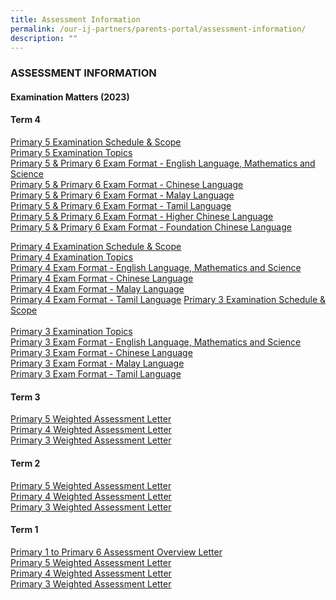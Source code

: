 ```yaml
---
title: Assessment Information
permalink: /our-ij-partners/parents-portal/assessment-information/
description: ""
---
```

### ASSESSMENT INFORMATION

#### Examination Matters (2023)<br>
#### **Term 4**

[Primary 5 Examination Schedule &amp; Scope](/files/Parents%20Portal/Assessment%20Information/p5%20eoy%20schedule.pdf)
<br>
[Primary 5 Examination Topics](/files/Parents%20Portal/Assessment%20Information/p5%20eoy%20scope.pdf) <br>
[Primary 5 &amp; Primary 6 Exam Format - English Language, Mathematics and Science](/files/Parents%20Portal/Assessment%20Information/EYE_2023_Format/p5&amp;p6_eoy%20exam%20format_el,%20math%20&amp;%20sc.pdf)
<br>
[Primary 5 &amp; Primary 6 Exam Format - Chinese Language](/files/Parents%20Portal/Assessment%20Information/EYE_2023_Format/p5&amp;p6_eoy%20exam%20format_cl.pdf)
<br>
[Primary 5 &amp; Primary 6 Exam Format - Malay Language](/files/Parents%20Portal/Assessment%20Information/EYE_2023_Format/p5&amp;p6_eoy%20exam%20format_ml.pdf)
<br>
[Primary 5 &amp; Primary 6 Exam Format - Tamil Language](/files/Parents%20Portal/Assessment%20Information/EYE_2023_Format/p5&amp;p6_eoy%20exam%20format_tl.pdf)
<br>
[Primary 5 &amp; Primary 6 Exam Format - Higher Chinese Language](/files/Parents%20Portal/Assessment%20Information/EYE_2023_Format/p5&amp;p6_eoy%20exam%20format_hcl.pdf)
<br>
[Primary 5 &amp; Primary 6 Exam Format - Foundation Chinese Language](/files/Parents%20Portal/Assessment%20Information/EYE_2023_Format/p5&amp;p6_eoy%20exam%20format_fcl.pdf)
<br>

[Primary 4 Examination Schedule &amp; Scope](/files/Parents%20Portal/Assessment%20Information/p4%20eoy%20schedule.pdf) <br>
[Primary 4 Examination Topics](/files/Parents%20Portal/Assessment%20Information/p4%20eoy%20scope.pdf)<br>
[Primary 4 Exam Format - English Language, Mathematics and Science](/files/Parents%20Portal/Assessment%20Information/EYE_2023_Format/p4%20eoy%20exam%20format_el,%20math%20&amp;%20sc.pdf)
<br>
[Primary 4 Exam Format - Chinese Language](/files/Parents%20Portal/Assessment%20Information/EYE_2023_Format/p4%20eoy%20exam%20format_cl.pdf)
<br>
[Primary 4 Exam Format - Malay Language](/files/Parents%20Portal/Assessment%20Information/EYE_2023_Format/p4%20eoy%20exam%20format_ml.pdf)
<br>
[Primary 4 Exam Format - Tamil Language](/files/Parents%20Portal/Assessment%20Information/EYE_2023_Format/p4%20eoy%20exam%20format_tl.pdf)
[Primary 3 Examination Schedule &amp; Scope](/files/Parents%20Portal/Assessment%20Information/p3%20eoy%20schedule.pdf)<br>
<br>
[Primary 3 Examination Topics](/files/Parents%20Portal/Assessment%20Information/p3%20eoy%20scope.pdf)
<br>
[Primary 3 Exam Format - English Language, Mathematics and Science](/files/Parents%20Portal/Assessment%20Information/EYE_2023_Format/p3%20eoy%20exam%20format_el,%20math%20&amp;%20sc.pdf)
<br> 
[Primary 3 Exam Format - Chinese Language](/files/Parents%20Portal/Assessment%20Information/EYE_2023_Format/p3%20eoy%20exam%20format_cl.pdf)
<br>
[Primary 3 Exam Format - Malay Language](/files/Parents%20Portal/Assessment%20Information/EYE_2023_Format/p3%20eoy%20exam%20format_ml.pdf)
<br>
[Primary 3 Exam Format - Tamil Language](/files/Parents%20Portal/Assessment%20Information/EYE_2023_Format/p3%20eoy%20exam%20format_tl.pdf)

#### **Term 3** <br>
[Primary 5 Weighted Assessment Letter](/files/Parents%20Portal/Assessment%20Information/p5%20weighted%20assessment%20letter.pdf)
<br>
[Primary 4 Weighted Assessment Letter](/files/Parents%20Portal/Assessment%20Information/p4%20weighted%20assessment%20letter.pdf)
<br>
[Primary 3 Weighted Assessment Letter](/files/Parents%20Portal/Assessment%20Information/p3%20weighted%20assessment%20letter.pdf)

#### **Term 2** <br>
[Primary 5 Weighted Assessment Letter](/files/22%20Mar%202023_P5%20T2%20WA%20Letter_HA_PMY_036_2023.pdf)<br>
[Primary 4 Weighted Assessment Letter](/files/22%20Mar%202023_P4%20T2%20WA%20Letter_HA_PMY_035_2023.pdf)
<br>
[Primary 3 Weighted Assessment Letter](/files/22%20Mar%202023_P3%20T2%20WA%20Letter_HA_PMY_034_2023.pdf)

#### **Term 1** <br>
[Primary 1 to Primary 6 Assessment Overview Letter]()<br>
[Primary 5 Weighted Assessment Letter]()<br>
[Primary 4 Weighted Assessment Letter]()<br>
[Primary 3 Weighted Assessment Letter]()